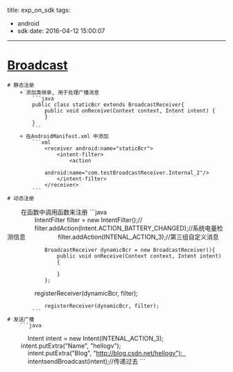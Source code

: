 title: exp_on_sdk
tags:
  - android
  - sdk
date: 2016-04-12 15:00:07
---





# [Broadcast](Android提高第六篇之BroadcastReceiver)
	# 静态注册 
		+ 添加类继承, 用于处理广播消息
			```java
			public class staticBcr extends BroadcastReceiver{
			    public void onReceive(Context context, Intent intent) {  
			    }  
			}
			```
		+ 在AndroidManifest.xml 中添加
			```xml
				<receiver android:name="staticBcr">  
				    <intent-filter>  
				        <action  
				            android:name="com.testBroadcastReceiver.Internal_2"/>  
				    </intent-filter>  
				</receiver> 
			```
	# 动态注册
        在函数中调用函数来注册 
			```java 
                IntentFilter filter = new IntentFilter();//  
                filter.addAction(Intent.ACTION_BATTERY_CHANGED);//系统电量检测信息  
                filter.addAction(INTENAL_ACTION_3);//第三组自定义消息  

				BroadcastReceiver dynamicBcr = new BroadcastReceiver(){
		   			public void onReceive(Context context, Intent intent) 
					{

					}
				};
                registerReceiver(dynamicBcr, filter);

				registerReceiver(dynamicBcr, filter);
			```
	# 发送广播
		```java
            Intent intent = new Intent(INTENAL_ACTION_3);  
 	        intent.putExtra("Name", "hellogv");  
            intent.putExtra("Blog", "http://blog.csdn.net/hellogv");  
            intentsendBroadcast(intent);//传递过去
		```  

